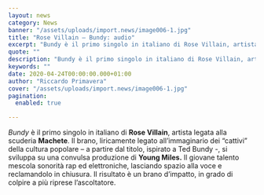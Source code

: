```yaml
---
layout: news
category: News
banner: "/assets/uploads/import.news/image006-1.jpg"
title: "Rose Villain – Bundy: audio"
excerpt: "Bundy è il primo singolo in italiano di Rose Villain, artista legata alla scuderia Machete. Il brano, liricamente legato all’immaginario dei “cattivi” della cultura popolare – a partire dal titolo, ispirato a Ted Bundy -, si sviluppa su una convulsa produzione di Young Miles. Il giovane talento mescola sonorità rap ed elettroniche, lasciando spazio alla voce [&hellip"
quote: ""
description: "Bundy è il primo singolo in italiano di Rose Villain, artista legata alla scuderia Machete. Il brano, liricamente legato all’immaginario dei “cattivi” della cultura popolare – a partire dal titolo, ispirato a Ted Bundy -, si sviluppa su una convulsa produzione di Young Miles. Il giovane talento mescola sonorità rap ed elettroniche, lasciando spazio alla voce [&hellip"
keywords: ""
date: 2020-04-24T00:00:00.000+01:00
author: "Riccardo Primavera"
cover: "/assets/uploads/import.news/image006-1.jpg"
pagination:
  enabled: true

---
```


_Bundy_ è il primo singolo in italiano di **Rose Villain**, artista legata alla scuderia **Machete**. Il brano, liricamente legato all’immaginario dei “cattivi” della cultura popolare – a partire dal titolo, ispirato a Ted Bundy -, si sviluppa su una convulsa produzione di **Young Miles.** Il giovane talento mescola sonorità rap ed elettroniche, lasciando spazio alla voce e reclamandolo in chiusura. Il risultato è un brano d’impatto, in grado di colpire a più riprese l’ascoltatore.